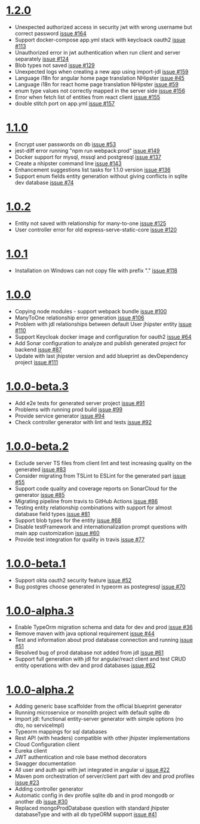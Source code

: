 <a name="1.2.0"></a>
<a name="1.1.0"></a>
<a name="1.0.2"></a>
<a name="1.0.1"></a>
<a name="1.0.0"></a>
<a name="1.0.0-beta.3"></a>
<a name="1.0.0-beta.2"></a>
<a name="1.0.0-beta.1"></a>
<a name="1.0.0-alpha.3"></a>
<a name="1.0.0-alpha.2"></a>

# [1.2.0](https://github.com/jhipster/generator-jhipster-nodejs/tree/v1.2.0)

-   Unexpected authorized access in security jwt with wrong username but correct password [issue #164](https://github.com/jhipster/generator-jhipster-nodejs/issues/164)
-   Support docker-compose app.yml stack with keycloack oauth2 [issue #113](https://github.com/jhipster/generator-jhipster-nodejs/issues/113)
-   Unauthorized error in jwt authentication when run client and server separately [issue #124](https://github.com/jhipster/generator-jhipster-nodejs/issues/124)
-   Blob types not saved [issue #129](https://github.com/jhipster/generator-jhipster-nodejs/issues/129)
-   Unexpected logs when creating a new app using import-jdl [issue #159](https://github.com/jhipster/generator-jhipster-nodejs/issues/159)
-   Language i18n for angular home page translation NHipster [issue #45](https://github.com/jhipster/generator-jhipster-nodejs/issues/45)
-   Language i18n for react home page translation NHipster [issue #59](https://github.com/jhipster/generator-jhipster-nodejs/issues/59)
-   enum type values not correctly mapped in the server side [issue #156](https://github.com/jhipster/generator-jhipster-nodejs/issues/156)
-   Error when fetch list of entities from react client [issue #155](https://github.com/jhipster/generator-jhipster-nodejs/issues/155)
-   double stitch port on app.yml [issue #157](https://github.com/jhipster/generator-jhipster-nodejs/issues/157)

# [1.1.0](https://github.com/jhipster/generator-jhipster-nodejs/tree/v1.1.0)

-   Encrypt user passwords on db [issue #53](https://github.com/jhipster/generator-jhipster-nodejs/issues/53)
-   jest-diff error running "npm run webpack:prod" [issue #149](https://github.com/jhipster/generator-jhipster-nodejs/issues/149)
-   Docker support for mysql, mssql and postgresql [issue #137](https://github.com/jhipster/generator-jhipster-nodejs/issues/137)
-   Create a nhipster command line [issue #143](https://github.com/jhipster/generator-jhipster-nodejs/issues/143)
-   Enhancement suggestions list tasks for 1.1.0 version [issue #136](https://github.com/jhipster/generator-jhipster-nodejs/issues/136)
-   Support enum fields entity generation without giving conflicts in sqlite dev database [issue #74](https://github.com/jhipster/generator-jhipster-nodejs/issues/74)

# [1.0.2](https://github.com/jhipster/generator-jhipster-nodejs/tree/v1.0.2)

-   Entity not saved with relationship for many-to-one [issue #125](https://github.com/jhipster/generator-jhipster-nodejs/issues/125)
-   User controller error for old express-serve-static-core [issue #120](https://github.com/jhipster/generator-jhipster-nodejs/issues/120)

# [1.0.1](https://github.com/jhipster/generator-jhipster-nodejs/tree/v1.0.1)

-   Installation on Windows can not copy file with prefix "." [issue #118](https://github.com/jhipster/generator-jhipster-nodejs/issues/118)

# [1.0.0](https://github.com/jhipster/generator-jhipster-nodejs/tree/v1.0.0)

-   Copying node modules - support webpack bundle [issue #100](https://github.com/jhipster/generator-jhipster-nodejs/issues/100)
-   ManyToOne relationship error generation [issue #106](https://github.com/jhipster/generator-jhipster-nodejs/issues/106)
-   Problem with jdl relationships between default User jhipster entity [issue #110](https://github.com/jhipster/generator-jhipster-nodejs/issues/110)
-   Support Keycloak docker image and configuration for oauth2 [issue #64](https://github.com/jhipster/generator-jhipster-nodejs/issues/64)
-   Add Sonar configuration to analyze and publish generated project for backend [issue #87](https://github.com/jhipster/generator-jhipster-nodejs/issues/87)
-   Update with last jhipster version and add blueprint as devDependency project [issue #111](https://github.com/jhipster/generator-jhipster-nodejs/issues/111)

# [1.0.0-beta.3](https://github.com/jhipster/generator-jhipster-nodejs/tree/v1.0.0-beta.3)

-   Add e2e tests for generated server project [issue #91](https://github.com/jhipster/generator-jhipster-nodejs/issues/91)
-   Problems with running prod build [issue #99](https://github.com/jhipster/generator-jhipster-nodejs/issues/99)
-   Provide service generator [issue #94](https://github.com/jhipster/generator-jhipster-nodejs/issues/94)
-   Check controller generator with lint and tests [issue #92](https://github.com/jhipster/generator-jhipster-nodejs/issues/92)

# [1.0.0-beta.2](https://github.com/jhipster/generator-jhipster-nodejs/tree/v1.0.0-beta.2)

-   Exclude server TS files from client lint and test increasing quality on the generated [issue #83](https://github.com/jhipster/generator-jhipster-nodejs/issues/83)
-   Consider migrating from TSLint to ESLint for the generated part [issue #55](https://github.com/jhipster/generator-jhipster-nodejs/issues/55)
-   Support code quality and coverage reports on SonarCloud for the generator [issue #85](https://github.com/jhipster/generator-jhipster-nodejs/issues/85)
-   Migrating pipeline from travis to GitHub Actions [issue #86](https://github.com/jhipster/generator-jhipster-nodejs/issues/86)
-   Testing entity relationship combinations with support for almost database field types [issue #81](https://github.com/jhipster/generator-jhipster-nodejs/issues/81)
-   Support blob types for the entity [issue #68](https://github.com/jhipster/generator-jhipster-nodejs/issues/68)
-   Disable testFramework and internationalization prompt questions with main app customization [issue #60](https://github.com/jhipster/generator-jhipster-nodejs/issues/60)
-   Provide test integration for quality in travis [issue #77](https://github.com/jhipster/generator-jhipster-nodejs/issues/77)

# [1.0.0-beta.1](https://github.com/jhipster/generator-jhipster-nodejs/tree/v1.0.0-beta.1)

-   Support okta oauth2 security feature [issue #52](https://github.com/jhipster/generator-jhipster-nodejs/issues/52)
-   Bug postgres choose generated in typeorm as postegresql [issue #70](https://github.com/jhipster/generator-jhipster-nodejs/issues/70)

# [1.0.0-alpha.3](https://github.com/jhipster/generator-jhipster-nodejs/tree/v1.0.0-alpha.3)

-   Enable TypeOrm migration schema and data for dev and prod [issue #36](https://github.com/jhipster/generator-jhipster-nodejs/issues/36)
-   Remove maven with java optional requirement [issue #44](https://github.com/jhipster/generator-jhipster-nodejs/issues/44)
-   Test and information about prod database connection and running [issue #51](https://github.com/jhipster/generator-jhipster-nodejs/issues/51)
-   Resolved bug of prod database not added from jdl [issue #61](https://github.com/jhipster/generator-jhipster-nodejs/issues/61)
-   Support full generation with jdl for angular/react client and test CRUD entity operations with dev and prod databases [issue #62](https://github.com/jhipster/generator-jhipster-nodejs/issues/62)

# [1.0.0-alpha.2](https://github.com/jhipster/generator-jhipster-nodejs/tree/v1.0.0-alpha.2)

-   Adding generic base scaffolder from the official blueprint generator
-   Running microservice or monolith project with default sqlite db
-   Import jdl: functional entity-server generator with simple options (no dto, no serviceImpl)
-   Typeorm mappings for sql databases
-   Rest API (with headers) compatible with other jhipster implementations
-   Cloud Configuration client
-   Eureka client
-   JWT authentication and role base method decorators
-   Swagger documentation
-   All user and auth api with jwt integrated in angular ui [issue #22](https://github.com/jhipster/generator-jhipster-nodejs/issues/22)
-   Maven pom orchestration of server/client part with dev and prod profiles [issue #23](https://github.com/jhipster/generator-jhipster-nodejs/issues/23)
-   Adding controller generator
-   Automatic config in dev profile sqlite db and in prod mongodb or another db [issue #30](https://github.com/jhipster/generator-jhipster-nodejs/issues/30)
-   Replaced mongoProdDatabase question with standard jhipster databaseType and with all db typeORM support [issue #41](https://github.com/jhipster/generator-jhipster-nodejs/issues/41)
